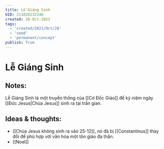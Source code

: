 ```yaml
---
title: Lễ Giáng Sinh
UID: 211028232246
created: 28-Oct-2021
tags:
  - 'created/2021/Oct/28'
  - 'seed'
  - 'permanent/concept'
publish: True
---
```

# Lễ Giáng Sinh

## Notes:
Lễ Giáng Sinh là một truyền thống của [[Cơ Đốc Giáo]] để kỷ niệm ngày [[Đức Jesus|Chúa Jesus]] sinh ra tại trần gian.

## Ideas & thoughts:
- [[Chúa Jesus không sinh ra vào 25-12]], nó đã bị [[Constantinus]] thay đổi để phù hợp với văn hóa một tôn giáo đa thần.
- [[Noel]]


